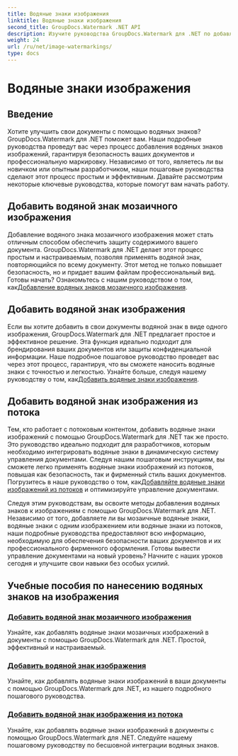 ```yaml
---
title: Водяные знаки изображения
linktitle: Водяные знаки изображения
second_title: GroupDocs.Watermark .NET API
description: Изучите руководства GroupDocs.Watermark для .NET по добавлению водяных знаков к изображениям. Изучите пошаговые методы повышения безопасности и брендинга вашего документа.
weight: 24
url: /ru/net/image-watermarkings/
type: docs
---
```

# Водяные знаки изображения

## Введение

Хотите улучшить свои документы с помощью водяных знаков? GroupDocs.Watermark для .NET поможет вам. Наши подробные руководства проведут вас через процесс добавления водяных знаков изображений, гарантируя безопасность ваших документов и профессиональную маркировку. Независимо от того, являетесь ли вы новичком или опытным разработчиком, наши пошаговые руководства сделают этот процесс простым и эффективным. Давайте рассмотрим некоторые ключевые руководства, которые помогут вам начать работу.

## Добавить водяной знак мозаичного изображения
Добавление водяного знака мозаичного изображения может стать отличным способом обеспечить защиту содержимого вашего документа. GroupDocs.Watermark для .NET делает этот процесс простым и настраиваемым, позволяя применять водяной знак, повторяющийся по всему документу. Этот метод не только повышает безопасность, но и придает вашим файлам профессиональный вид. Готовы начать? Ознакомьтесь с нашим руководством о том, как[Добавление водяных знаков мозаичного изображения](./add-tiled-image-watermark/).

## Добавить водяной знак изображения
 Если вы хотите добавить в свои документы водяной знак в виде одного изображения, GroupDocs.Watermark для .NET предлагает простое и эффективное решение. Эта функция идеально подходит для брендирования ваших документов или защиты конфиденциальной информации. Наше подробное пошаговое руководство проведет вас через этот процесс, гарантируя, что вы сможете наносить водяные знаки с точностью и легкостью. Узнайте больше, следуя нашему руководству о том, как[Добавить водяные знаки изображения](./add-image-watermark/).

## Добавить водяной знак изображения из потока
Тем, кто работает с потоковым контентом, добавить водяные знаки изображений с помощью GroupDocs.Watermark для .NET так же просто. Это руководство идеально подходит для разработчиков, которым необходимо интегрировать водяные знаки в динамическую систему управления документами. Следуя нашим пошаговым инструкциям, вы сможете легко применять водяные знаки изображений из потоков, повышая как безопасность, так и фирменный стиль ваших документов. Погрузитесь в наше руководство о том, как[Добавляйте водяные знаки изображений из потоков](./add-image-watermark-from-stream/) и оптимизируйте управление документами.

Следуя этим руководствам, вы освоите методы добавления водяных знаков к изображениям с помощью GroupDocs.Watermark для .NET. Независимо от того, добавляете ли вы мозаичные водяные знаки, водяные знаки с одним изображением или водяные знаки из потоков, наши подробные руководства предоставляют всю информацию, необходимую для обеспечения безопасности ваших документов и их профессионального фирменного оформления. Готовы вывести управление документами на новый уровень? Начните с наших уроков сегодня и улучшите свои навыки без особых усилий.

## Учебные пособия по нанесению водяных знаков на изображения
### [Добавить водяной знак мозаичного изображения](./add-tiled-image-watermark/)
Узнайте, как добавлять водяные знаки мозаичных изображений в документы с помощью GroupDocs.Watermark для .NET. Простой, эффективный и настраиваемый.
### [Добавить водяной знак изображения](./add-image-watermark/)
Узнайте, как добавлять водяные знаки изображений в ваши документы с помощью GroupDocs.Watermark для .NET, из нашего подробного пошагового руководства.
### [Добавить водяной знак изображения из потока](./add-image-watermark-from-stream/)
Узнайте, как добавлять водяные знаки изображений в документы с помощью GroupDocs.Watermark для .NET. Следуйте нашему пошаговому руководству по бесшовной интеграции водяных знаков.